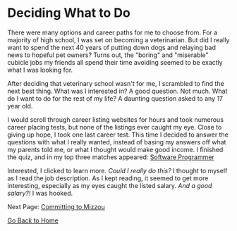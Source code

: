 # Deciding What to Do

There were many options and career paths for me to choose from. For a majority of high school, I was set on becoming a veterinarian. But did I really want to spend the next 40 years of putting down dogs and relaying bad news to hopeful pet owners? Turns out, the "boring" and "miserable" cubicle jobs my friends all spend their time avoiding seemed to be exactly what I was looking for.

After deciding that veterinary school wasn't for me, I scrambled to find the next best thing. What was I interested in? A good question. Not much. What do I want to do for the rest of my life? A daunting question asked to any 17 year old. 

I would scroll through career listing websites for hours and took numerous career placing tests, but none of the listings ever caught my eye. Close to giving up hope, I took one last career test. This time I decided to answer the questions with what I really wanted, instead of basing my answers off what my parents told me, or what I thought would make good income. I finished the quiz, and in my top three matches appeared: [Software Programmer](https://www.herzing.edu/description/computer-programmer)

Interested, I clicked to learn more. *Could I really do this?* I thought to myself as I read the job description. As I kept reading, it seemed to get more interesting, especially as my eyes caught the listed salary. *And a good salary?!* I was hooked. 

Next Page: [Committing to Mizzou](page3.md)

[Go Back to Home](README.md)
